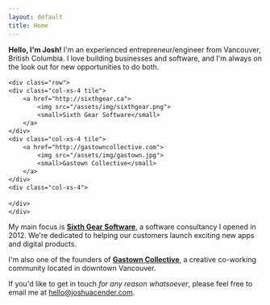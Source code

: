 ```yaml
---
layout: default
title: Home
---
```


**Hello, I'm Josh!** I'm an experienced entrepreneur/engineer from
Vancouver, British Columbia. I love building businesses and software,
and I'm always on the look out for new opportunities to do both.


<div class="project-logos">

    <div class="row">
    <div class="col-xs-4 tile">
        <a href="http://sixthgear.ca">
            <img src="/assets/img/sixthgear.png">
            <small>Sixth Gear Software</small>
        </a>
    </div>
    <div class="col-xs-4 tile">
        <a href="http://gastowncollective.com">
            <img src="/assets/img/gastown.jpg">
            <small>Gastown Collective</small>
        </a>
    </div>
    <div class="col-xs-4">

    </div>
    </div>
</div>

My main focus is **[Sixth Gear Software][1]**, a software consultancy I opened in 2012.
We're dedicated to helping our customers launch exciting new apps and digital products.

I'm also one of the founders of **[Gastown Collective][2]**, a creative co-working
community located in downtown Vancouver.

If you'd like to get in touch *for any reason whatsoever*, please feel free
to email me at hello@joshuacender.com.

[1]: http://sixthgear.ca "Sixth Gear Software Inc."
[2]: http://gastowncollective.com "Gastown Collective"
